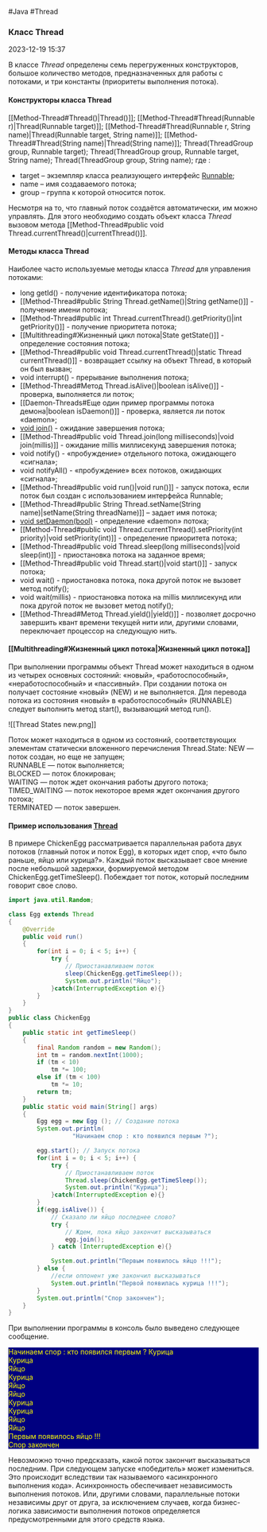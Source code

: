 #Java #Thread
### Класс Thread ###

2023-12-19 15:37

В классе _Thread_ определены семь перегруженных конструкторов, большое количество методов, предназначенных для работы с потоками, и три константы (приоритеты выполнения потока).
#### Конструкторы класса Thread ####

[[Method-Thread#Thread()|Thread()]];
[[Method-Thread#Thread(Runnable r)|Thread(Runnable target)]];
[[Method-Thread#Thread(Runnable r, String name)|Thread(Runnable target, String name)]];
[[Method-Thread#Thread(String name)|Thread(String name)]];
Thread(ThreadGroup group, Runnable target);
Thread(ThreadGroup group, Runnable target, String name);
Thread(ThreadGroup group, String name);
где :
- target – экземпляр класса реализующего интерфейс [Runnable](Runnable);
- name – имя создаваемого потока;
- group – группа к которой относится поток.

Несмотря на то, что главный поток создаётся автоматически, им можно управлять. Для этого необходимо создать объект класса _Thread_ вызовом метода [[Method-Thread#public void Thread.currentThread()|currentThread()]].
#### Методы класса Thread ####

Наиболее часто используемые методы класса _Thread_ для управления потоками:
- long getId() - получение идентификатора потока;
- [[Method-Thread#public String Thread.getName()|String getName()]] - получение имени потока;
- [[Method-Thread#public int Thread.currentThread().getPriority()|int getPriority()]] - получение приоритета потока;
- [[Multithreading#Жизненный цикл потока|State getState()]] - определение состояния потока;
- [[Method-Thread#public void Thread.currentThread()|static Thread currentThread()]] - возвращает ссылку на объект Thread, в который он был вызван;
- void interrupt() - прерывание выполнения потока;
- [[Method-Thread#Метод Thread.isAlive()|boolean isAlive()]] - проверка, выполняется ли поток;
- [[Daemon-Threads#Еще один пример программы потока демона|boolean isDaemon()]] - проверка, является ли поток «daemon»;
- [void join()](Thread.join()) - ожидание завершения потока;
- [[Method-Thread#public void Thread.join(long milliseconds)|void join(millis)]] - ожидание millis миллисекунд завершения потока;
- void notify() - «пробуждение» отдельного потока, ожидающего «сигнала»;
- void notifyAll() - «пробуждение» всех потоков, ожидающих «сигнала»;
- [[Method-Thread#public void run()|void run()]] - запуск потока, если поток был создан с использованием интерфейса Runnable;
- [[Method-Thread#public String Thread.setName(String name)|setName(String threadName)]] – задает имя потока;
- [void setDaemon(bool)](Daemon-Threads) - определение «daemon» потока;
- [[Method-Thread#public void Thread.currentThread().setPriority(int priority)|void setPriority(int)]] - определение приоритета потока;
- [[Method-Thread#public void Thread.sleep(long milliseconds)|void sleep(int)]] - приостановка потока на заданное время;
- [[Method-Thread#public void Thread.start()|void start()]] - запуск потока;
- void wait() - приостановка потока, пока другой поток не вызовет метод notify();
- void wait(millis) - приостановка потока на millis миллисекунд или пока другой поток не вызовет метод notify();
- [[Method-Thread#Метод Thread.yield()|yield()]] - позволяет досрочно завершить квант времени текущей нити или, другими словами, переключает процессор на следующую нить.

#### [[Multithreading#Жизненный цикл потока|Жизненный цикл потока]] ####

При выполнении программы объект Thread может находиться в одном из четырех основных состояний: «новый», «работоспособный», «неработоспособный» и «пассивный». При создании потока он получает состояние «новый» (NEW) и не выполняется. Для перевода потока из состояния «новый» в «работоспособный» (RUNNABLE) следует выполнить метод start(), вызывающий метод run().

![[Thread States new.png]]

Поток может находиться в одном из состояний, соответствующих элементам статически вложенного перечисления Thread.State:
NEW — поток создан, но еще не запущен;  
RUNNABLE — поток выполняется;  
BLOCKED — поток блокирован;  
WAITING — поток ждет окончания работы другого потока;  
TIMED_WAITING — поток некоторое время ждет окончания другого потока;  
TERMINATED — поток завершен.
#### Пример использования [Thread](Thread) ####

В примере ChickenEgg рассматривается параллельная работа двух потоков (главный поток и поток Egg), в которых идет спор, «что было раньше, яйцо или курица?». Каждый поток высказывает свое мнение после небольшой задержки, формируемой методом ChickenEgg.getTimeSleep(). Побеждает тот поток, который последним говорит свое слово.
```java
import java.util.Random;

class Egg extends Thread
{
    @Override
    public void run()
    {
        for(int i = 0; i < 5; i++) {
            try {
                // Приостанавливаем поток
                sleep(ChickenEgg.getTimeSleep());
                System.out.println("Яйцо");
            }catch(InterruptedException e){}
        }
    }
}
public class ChickenEgg
{
    public static int getTimeSleep()
    {
        final Random random = new Random();
        int tm = random.nextInt(1000);
        if (tm < 10)
            tm *= 100;
        else if (tm < 100)
            tm *= 10;
        return tm;
    }
    public static void main(String[] args)
    {
        Egg egg = new Egg (); // Создание потока
        System.out.println(
                  "Начинаем спор : кто появился первым ?");

        egg.start(); // Запуск потока
        for(int i = 0; i < 5; i++) {
            try {
                // Приостанавливаем поток
                Thread.sleep(ChickenEgg.getTimeSleep());
                System.out.println("Курица");	
            }catch(InterruptedException e){}
        }
        if(egg.isAlive()) {
            // Cказало ли яйцо последнее слово?
            try {
                // Ждем, пока яйцо закончит высказываться
                egg.join();
            } catch (InterruptedException e){}

            System.out.println("Первым появилось яйцо !!!");
        } else {
            //если оппонент уже закончил высказываться
            System.out.println("Первой появилась курица !!!");
        }
        System.out.println("Спор закончен");
    }
}
```
При выполнении программы в консоль было выведено следующее сообщение.
<p style="background-color: navy; color: yellow">Начинаем спор : кто появился первым ?
Курица<br>
Курица<br>
Яйцо<br>
Курица<br>
Яйцо<br>
Яйцо<br>
Курица<br>
Курица<br>
Яйцо<br>
Яйцо<br>
Первым появилось яйцо !!!<br>
Спор закончен</p>

Невозможно точно предсказать, какой поток закончит высказываться последним. При следующем запуске «победитель» может измениться. Это происходит вследствии так называемого «асинхронного выполнения кода». Асинхронность обеспечивает независимость выполнения потоков. Или, другими словами, параллельные потоки независимы друг от друга, за исключением случаев, когда бизнес-логика зависимости выполнения потоков определяется предусмотренными для этого средств языка.

